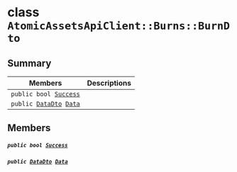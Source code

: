 # class `AtomicAssetsApiClient::Burns::BurnDto` 

## Summary

 Members                                | Descriptions                                
----------------------------------------|---------------------------------------------
`public bool `[`Success`](#class_atomic_assets_api_client_1_1_burns_1_1_burn_dto_1a506fb037fbb6bfe8f254c021a2c3cfac) | 
`public `[`DataDto`](.github/workflows/documentation/md/AtomicAssetsApiClient--Burns--BurnDto--DataDto.md#class_atomic_assets_api_client_1_1_burns_1_1_burn_dto_1_1_data_dto)` `[`Data`](#class_atomic_assets_api_client_1_1_burns_1_1_burn_dto_1a65c0779654774581967081cf3136bd84) | 

## Members

##### `public bool `[`Success`](#class_atomic_assets_api_client_1_1_burns_1_1_burn_dto_1a506fb037fbb6bfe8f254c021a2c3cfac) 

##### `public `[`DataDto`](.github/workflows/documentation/md/AtomicAssetsApiClient--Burns--BurnDto--DataDto.md#class_atomic_assets_api_client_1_1_burns_1_1_burn_dto_1_1_data_dto)` `[`Data`](#class_atomic_assets_api_client_1_1_burns_1_1_burn_dto_1a65c0779654774581967081cf3136bd84) 


